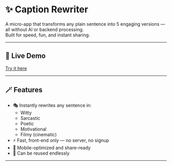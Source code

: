 # ✨ Caption Rewriter

A micro-app that transforms any plain sentence into 5 engaging versions — all without AI or backend processing.  
Built for speed, fun, and instant sharing.  

---

## 🔗 Live Demo

[Try it here](https://thevikramsinha.github.io/caption-rewriter/)  

---

## 🪄 Features

- 🎭 Instantly rewrites any sentence in:
  - Witty
  - Sarcastic
  - Poetic
  - Motivational
  - Filmy (cinematic)
- ⚡ Fast, front-end only — no server, no signup
- 📱 Mobile-optimized and share-ready
- 🔁 Can be reused endlessly

---

